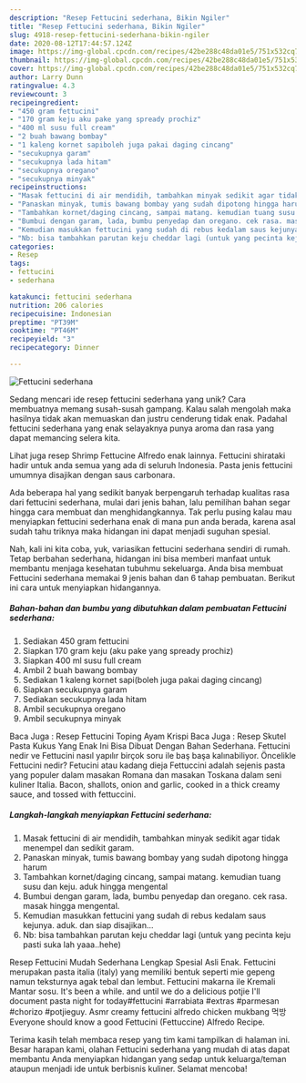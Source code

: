 ```yaml
---
description: "Resep Fettucini sederhana, Bikin Ngiler"
title: "Resep Fettucini sederhana, Bikin Ngiler"
slug: 4918-resep-fettucini-sederhana-bikin-ngiler
date: 2020-08-12T17:44:57.124Z
image: https://img-global.cpcdn.com/recipes/42be288c48da01e5/751x532cq70/fettucini-sederhana-foto-resep-utama.jpg
thumbnail: https://img-global.cpcdn.com/recipes/42be288c48da01e5/751x532cq70/fettucini-sederhana-foto-resep-utama.jpg
cover: https://img-global.cpcdn.com/recipes/42be288c48da01e5/751x532cq70/fettucini-sederhana-foto-resep-utama.jpg
author: Larry Dunn
ratingvalue: 4.3
reviewcount: 3
recipeingredient:
- "450 gram fettucini"
- "170 gram keju aku pake yang spready prochiz"
- "400 ml susu full cream"
- "2 buah bawang bombay"
- "1 kaleng kornet sapiboleh juga pakai daging cincang"
- "secukupnya garam"
- "secukupnya lada hitam"
- "secukupnya oregano"
- "secukupnya minyak"
recipeinstructions:
- "Masak fettucini di air mendidih, tambahkan minyak sedikit agar tidak menempel dan sedikit garam."
- "Panaskan minyak, tumis bawang bombay yang sudah dipotong hingga harum"
- "Tambahkan kornet/daging cincang, sampai matang. kemudian tuang susu dan keju. aduk hingga mengental"
- "Bumbui dengan garam, lada, bumbu penyedap dan oregano. cek rasa. masak hingga mengental."
- "Kemudian masukkan fettucini yang sudah di rebus kedalam saus kejunya. aduk. dan siap disajikan..."
- "Nb: bisa tambahkan parutan keju cheddar lagi (untuk yang pecinta keju pasti suka lah yaaa..hehe)"
categories:
- Resep
tags:
- fettucini
- sederhana

katakunci: fettucini sederhana 
nutrition: 206 calories
recipecuisine: Indonesian
preptime: "PT39M"
cooktime: "PT46M"
recipeyield: "3"
recipecategory: Dinner

---
```



![Fettucini sederhana](https://img-global.cpcdn.com/recipes/42be288c48da01e5/751x532cq70/fettucini-sederhana-foto-resep-utama.jpg)

Sedang mencari ide resep fettucini sederhana yang unik? Cara membuatnya memang susah-susah gampang. Kalau salah mengolah maka hasilnya tidak akan memuaskan dan justru cenderung tidak enak. Padahal fettucini sederhana yang enak selayaknya punya aroma dan rasa yang dapat memancing selera kita.

Lihat juga resep Shrimp Fettucine Alfredo enak lainnya. Fettucini shirataki hadir untuk anda semua yang ada di seluruh Indonesia. Pasta jenis fettucini umumnya disajikan dengan saus carbonara.

Ada beberapa hal yang sedikit banyak berpengaruh terhadap kualitas rasa dari fettucini sederhana, mulai dari jenis bahan, lalu pemilihan bahan segar hingga cara membuat dan menghidangkannya. Tak perlu pusing kalau mau menyiapkan fettucini sederhana enak di mana pun anda berada, karena asal sudah tahu triknya maka hidangan ini dapat menjadi suguhan spesial.


Nah, kali ini kita coba, yuk, variasikan fettucini sederhana sendiri di rumah. Tetap berbahan sederhana, hidangan ini bisa memberi manfaat untuk membantu menjaga kesehatan tubuhmu sekeluarga. Anda bisa membuat Fettucini sederhana memakai 9 jenis bahan dan 6 tahap pembuatan. Berikut ini cara untuk menyiapkan hidangannya.

<!--inarticleads1-->

##### Bahan-bahan dan bumbu yang dibutuhkan dalam pembuatan Fettucini sederhana:

1. Sediakan 450 gram fettucini
1. Siapkan 170 gram keju (aku pake yang spready prochiz)
1. Siapkan 400 ml susu full cream
1. Ambil 2 buah bawang bombay
1. Sediakan 1 kaleng kornet sapi(boleh juga pakai daging cincang)
1. Siapkan secukupnya garam
1. Sediakan secukupnya lada hitam
1. Ambil secukupnya oregano
1. Ambil secukupnya minyak


Baca Juga : Resep Fettucini Toping Ayam Krispi Baca Juga : Resep Skutel Pasta Kukus Yang Enak Ini Bisa Dibuat Dengan Bahan Sederhana. Fettucini nedir ve Fettucini nasıl yapılır birçok soru ile baş başa kalınabiliyor. Öncelikle Fettucini nedir? Fetucini atau kadang dieja Fettuccini adalah sejenis pasta yang populer dalam masakan Romana dan masakan Toskana dalam seni kuliner Italia. Bacon, shallots, onion and garlic, cooked in a thick creamy sauce, and tossed with fettuccini. 

<!--inarticleads2-->

##### Langkah-langkah menyiapkan Fettucini sederhana:

1. Masak fettucini di air mendidih, tambahkan minyak sedikit agar tidak menempel dan sedikit garam.
1. Panaskan minyak, tumis bawang bombay yang sudah dipotong hingga harum
1. Tambahkan kornet/daging cincang, sampai matang. kemudian tuang susu dan keju. aduk hingga mengental
1. Bumbui dengan garam, lada, bumbu penyedap dan oregano. cek rasa. masak hingga mengental.
1. Kemudian masukkan fettucini yang sudah di rebus kedalam saus kejunya. aduk. dan siap disajikan...
1. Nb: bisa tambahkan parutan keju cheddar lagi (untuk yang pecinta keju pasti suka lah yaaa..hehe)


Resep Fettucini Mudah Sederhana Lengkap Spesial Asli Enak. Fettucini merupakan pasta italia (italy) yang memiliki bentuk seperti mie gepeng namun teksturnya agak tebal dan lembut. Fettucini makarna ile Kremali Mantar sosu. It&#39;s been a while. and until we do a delicious potjie I&#39;ll document pasta night for today#fettucini #arrabiata #extras #parmesan #chorizo #potjieguy. Asmr creamy fettucini alfredo chicken mukbang 먹방 Everyone should know a good Fettucini (Fettuccine) Alfredo Recipe. 

Terima kasih telah membaca resep yang tim kami tampilkan di halaman ini. Besar harapan kami, olahan Fettucini sederhana yang mudah di atas dapat membantu Anda menyiapkan hidangan yang sedap untuk keluarga/teman ataupun menjadi ide untuk berbisnis kuliner. Selamat mencoba!
